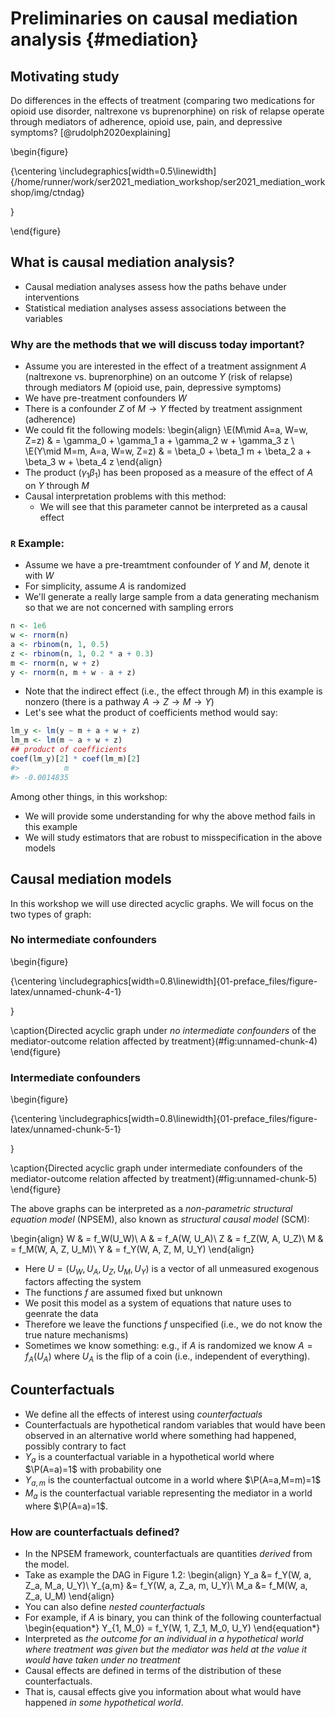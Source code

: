 # Preliminaries on causal mediation analysis {#mediation}

## Motivating study

Do differences in the effects of treatment (comparing two medications for opioid use disorder, naltrexone vs buprenorphine) on risk of relapse operate through  mediators of adherence, opioid use, pain, and depressive symptoms? [@rudolph2020explaining]
<!--
ID: Need to fix format of the following figure
-->

\begin{figure}

{\centering \includegraphics[width=0.5\linewidth]{/home/runner/work/ser2021_mediation_workshop/ser2021_mediation_workshop/img/ctndag} 

}

\end{figure}

## What is causal mediation analysis?
<!--
KER: I think the tone can come off as smug sometimes, so I'd like to delete
some of this. I also made some edits, but I still think it's worth thinking
about what is crucial to include vs not.
-->
- Causal mediation analyses assess how the paths behave under interventions
- Statistical mediation analyses assess associations between the variables
<!--- Causal mediation analysis is thus useful to understand mechanisms-->

### Why are the methods that we will discuss today important?

- Assume you are interested in the effect of a treatment assignment $A$ (naltrexone vs.
  buprenorphine) on an outcome $Y$ (risk of relapse) through mediators $M$
  (opioid use, pain, depressive symptoms)
- We have pre-treatment confounders $W$
- There is a confounder $Z$ of $M\rightarrow Y$ ffected by treatment assignment (adherence)
- We could fit the following models:
    \begin{align}
      \E(M\mid A=a, W=w, Z=z) & = \gamma_0 + \gamma_1 a + \gamma_2 w + \gamma_3 z \\
      \E(Y\mid M=m, A=a, W=w, Z=z) & = \beta_0 + \beta_1 m + \beta_2 a + \beta_3 w + \beta_4 z
    \end{align}
- The product $(\gamma_1\beta_1)$ has been proposed as a measure of the effect
  of $A$ on $Y$ through $M$
- Causal interpretation problems with this method:
  - We will see that this parameter cannot be interpreted as a causal effect

### `R` Example:
- Assume we have a pre-treamtment confounder of $Y$ and $M$, denote it with $W$
- For simplicity, assume $A$ is randomized
- We'll generate a really large sample from a data generating mechanism so that
  we are not concerned with sampling errors

```r
n <- 1e6
w <- rnorm(n)
a <- rbinom(n, 1, 0.5)
z <- rbinom(n, 1, 0.2 * a + 0.3)
m <- rnorm(n, w + z)
y <- rnorm(n, m + w - a + z)
```

- Note that the indirect effect (i.e., the effect through $M$) in this example
  is nonzero (there is a pathway $A\rightarrow Z \rightarrow M \rightarrow Y$)
- Let's see what the product of coefficients method would say:


```r
lm_y <- lm(y ~ m + a + w + z)
lm_m <- lm(m ~ a + w + z)
## product of coefficients
coef(lm_y)[2] * coef(lm_m)[2]
#>          m 
#> -0.0014835
```

Among other things, in this workshop:

- We will provide some understanding for why the above method fails in this example
- We will study estimators that are robust to misspecification in the above models

## Causal mediation models

In this workshop we will use directed acyclic graphs. We will focus on the two
types of graph:

### No intermediate confounders

\begin{figure}

{\centering \includegraphics[width=0.8\linewidth]{01-preface_files/figure-latex/unnamed-chunk-4-1} 

}

\caption{Directed acyclic graph under *no intermediate confounders* of the mediator-outcome relation affected by treatment}(\#fig:unnamed-chunk-4)
\end{figure}

### Intermediate confounders

\begin{figure}

{\centering \includegraphics[width=0.8\linewidth]{01-preface_files/figure-latex/unnamed-chunk-5-1} 

}

\caption{Directed acyclic graph under intermediate confounders of the mediator-outcome relation affected by treatment}(\#fig:unnamed-chunk-5)
\end{figure}

The above graphs can be interpreted as a _non-parametric structural equation model_
(NPSEM), also known as _structural causal model_ (SCM):

\begin{align}
  W & = f_W(U_W)\\
  A & = f_A(W, U_A)\\
  Z & = f_Z(W, A, U_Z)\\
  M & = f_M(W, A, Z, U_M)\\
  Y & = f_Y(W, A, Z, M, U_Y)
\end{align}

- Here $U=(U_W, U_A, U_Z, U_M, U_Y)$ is a vector of all unmeasured exogenous
  factors affecting the system
- The functions $f$ are assumed fixed but unknown
- We posit this model as a system of equations that nature uses to geenrate the
  data
- Therefore we leave the functions $f$ unspecified (i.e., we do not know the
  true nature mechanisms)
- Sometimes we know something: e.g., if $A$ is randomized we know $A=f_A(U_A)$
  where $U_A$ is the flip of a coin (i.e., independent of everything).

## Counterfactuals

- We define all the effects of interest using _counterfactuals_
- Counterfactuals are hypothetical random variables that would have been
  observed in an alternative world where something had happened, possibly
  contrary to fact <!--we would be able to perform interventions on the
  random variables of interest-->
- $Y_a$ is a counterfactual variable in a hypothetical world where $\P(A=a)=1$
  with probability one
- $Y_{a,m}$ is the counterfactual outcome in a world where $\P(A=a,M=m)=1$
- $M_a$ is the counterfactual variable representing the mediator in a world
  where $\P(A=a)=1$.

### How are counterfactuals defined?

<!-- - You can use counterfactual variables as _primitives_ -->
- In the NPSEM framework, counterfactuals are quantities _derived_ from the
  model.
- Take as example the DAG in Figure 1.2:
  \begin{align}
    Y_a  &= f_Y(W, a, Z_a, M_a, U_Y)\\
    Y_{a,m}  &= f_Y(W, a, Z_a, m, U_Y)\\
    M_a  &= f_M(W, a, Z_a, U_M)
  \end{align}
- You can also define _nested counterfactuals_
- For example, if $A$ is binary, you can think of the following counterfactual
  \begin{equation*}
    Y_{1, M_0} = f_Y(W, 1, Z_1, M_0, U_Y)
  \end{equation*}
- Interpreted as _the outcome for an individual in a hypothetical world where
  treatment was given but the mediator was held at the value it would have
  taken under no treatment_
- Causal effects are defined in terms of the distribution of these
  counterfactuals.
- That is, causal effects give you information about what would have happened
  _in some hypothetical world_.
